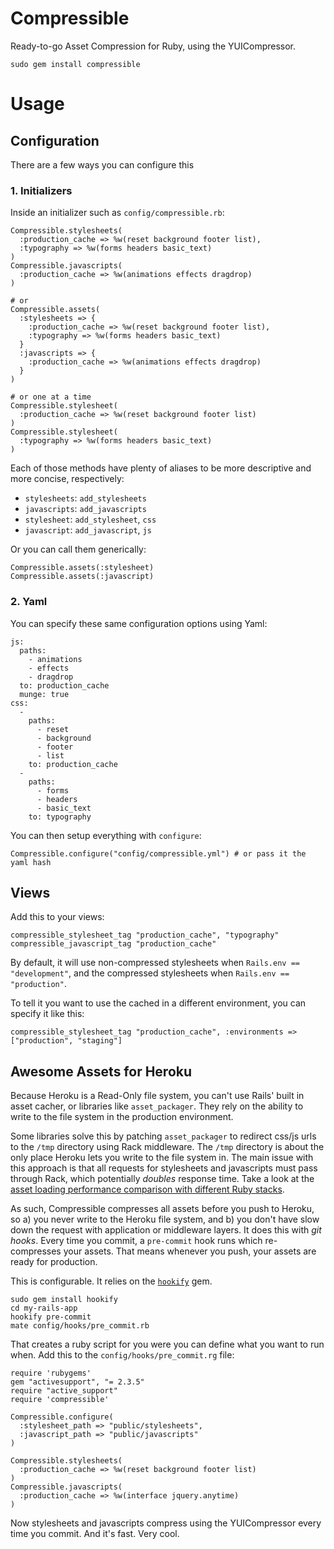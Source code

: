 # Compressible

Ready-to-go Asset Compression for Ruby, using the YUICompressor.

    sudo gem install compressible
    
# Usage

## Configuration

There are a few ways you can configure this

### 1. Initializers

Inside an initializer such as `config/compressible.rb`:

    Compressible.stylesheets(
      :production_cache => %w(reset background footer list),
      :typography => %w(forms headers basic_text)
    )
    Compressible.javascripts(
      :production_cache => %w(animations effects dragdrop)
    )
    
    # or
    Compressible.assets(
      :stylesheets => {
        :production_cache => %w(reset background footer list),
        :typography => %w(forms headers basic_text)
      }
      :javascripts => {
        :production_cache => %w(animations effects dragdrop)
      }
    )
    
    # or one at a time
    Compressible.stylesheet(
      :production_cache => %w(reset background footer list)
    )
    Compressible.stylesheet(
      :typography => %w(forms headers basic_text)
    )

Each of those methods have plenty of aliases to be more descriptive and more concise, respectively:

- `stylesheets`: `add_stylesheets`
- `javascripts`: `add_javascripts`
- `stylesheet`: `add_stylesheet`, `css`
- `javascript`: `add_javascript`, `js`

Or you can call them generically:

    Compressible.assets(:stylesheet)
    Compressible.assets(:javascript)
    
### 2. Yaml

You can specify these same configuration options using Yaml:

    js:
      paths:
        - animations
        - effects
        - dragdrop
      to: production_cache
      munge: true
    css:
      -
        paths:
          - reset
          - background
          - footer
          - list
        to: production_cache
      -
        paths:
          - forms
          - headers
          - basic_text
        to: typography

You can then setup everything with `configure`:

    Compressible.configure("config/compressible.yml") # or pass it the yaml hash
    
## Views

Add this to your views:

    compressible_stylesheet_tag "production_cache", "typography"
    compressible_javascript_tag "production_cache"

By default, it will use non-compressed stylesheets when `Rails.env == "development"`, and the compressed stylesheets when `Rails.env == "production"`.

To tell it you want to use the cached in a different environment, you can specify it like this:

    compressible_stylesheet_tag "production_cache", :environments => ["production", "staging"]

## Awesome Assets for Heroku

Because Heroku is a Read-Only file system, you can't use Rails' built in asset cacher, or libraries like `asset_packager`.  They rely on the ability to write to the file system in the production environment.

Some libraries solve this by patching `asset_packager` to redirect css/js urls to the `/tmp` directory using Rack middleware.  The `/tmp` directory is about the only place Heroku lets you write to the file system in.  The main issue with this approach is that all requests for stylesheets and javascripts must pass through Rack, which potentially _doubles_ response time.  Take a look at the [asset loading performance comparison with different Ruby stacks](http://www.ridingtheclutch.com/2009/07/13/the-ultimate-ruby-performance-test-part-1.html).

As such, Compressible compresses all assets before you push to Heroku, so a) you never write to the Heroku file system, and b) you don't have slow down the request with application or middleware layers.  It does this with _git hooks_.  Every time you commit, a `pre-commit` hook runs which re-compresses your assets.  That means whenever you push, your assets are ready for production.

This is configurable.  It relies on the [`hookify`](http://github.com/viatropos/hookify) gem.

    sudo gem install hookify
    cd my-rails-app
    hookify pre-commit
    mate config/hooks/pre_commit.rb
    
That creates a ruby script for you were you can define what you want to run when.  Add this to the `config/hooks/pre_commit.rg` file:

    require 'rubygems'
    gem "activesupport", "= 2.3.5"
    require "active_support"
    require 'compressible'

    Compressible.configure(
      :stylesheet_path => "public/stylesheets",
      :javascript_path => "public/javascripts"
    )

    Compressible.stylesheets(
      :production_cache => %w(reset background footer list)
    )
    Compressible.javascripts(
      :production_cache => %w(interface jquery.anytime)
    )
    
Now stylesheets and javascripts compress using the YUICompressor every time you commit.  And it's fast.  Very cool.